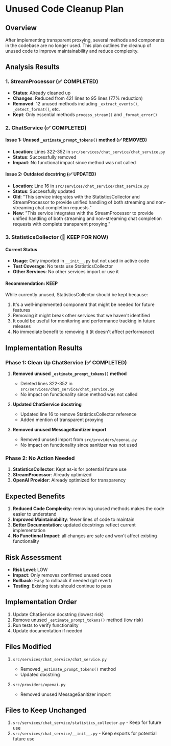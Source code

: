 # Unused Code Cleanup Plan

## Overview
After implementing transparent proxying, several methods and components in the codebase are no longer used. This plan outlines the cleanup of unused code to improve maintainability and reduce complexity.

## Analysis Results

### 1. StreamProcessor (✅ COMPLETED)
- **Status**: Already cleaned up
- **Changes**: Reduced from 421 lines to 95 lines (77% reduction)
- **Removed**: 12 unused methods including `_extract_events()`, `_detect_format()`, etc.
- **Kept**: Only essential methods `process_stream()` and `_format_error()`

### 2. ChatService (✅ COMPLETED)

#### Issue 1: Unused `_estimate_prompt_tokens()` method (✅ REMOVED)
- **Location**: Lines 322-352 in `src/services/chat_service/chat_service.py`
- **Status**: Successfully removed
- **Impact**: No functional impact since method was not called

#### Issue 2: Outdated docstring (✅ UPDATED)
- **Location**: Line 16 in `src/services/chat_service/chat_service.py`
- **Status**: Successfully updated
- **Old**: "This service integrates with the StatisticsCollector and StreamProcessor to provide unified handling of both streaming and non-streaming chat completion requests."
- **New**: "This service integrates with the StreamProcessor to provide unified handling of both streaming and non-streaming chat completion requests with complete transparent proxying."

### 3. StatisticsCollector (🤔 KEEP FOR NOW)

#### Current Status
- **Usage**: Only imported in `__init__.py` but not used in active code
- **Test Coverage**: No tests use StatisticsCollector
- **Other Services**: No other services import or use it

#### Recommendation: KEEP
While currently unused, StatisticsCollector should be kept because:
1. It's a well-implemented component that might be needed for future features
2. Removing it might break other services that we haven't identified
3. It could be useful for monitoring and performance tracking in future releases
4. No immediate benefit to removing it (it doesn't affect performance)

## Implementation Results

### Phase 1: Clean Up ChatService (✅ COMPLETED)

1. **Removed unused `_estimate_prompt_tokens()` method**
   - Deleted lines 322-352 in `src/services/chat_service/chat_service.py`
   - No impact on functionality since method was not called

2. **Updated ChatService docstring**
   - Updated line 16 to remove StatisticsCollector reference
   - Added mention of transparent proxying

3. **Removed unused MessageSanitizer import**
   - Removed unused import from `src/providers/openai.py`
   - No impact on functionality since sanitizer was not used

### Phase 2: No Action Needed

1. **StatisticsCollector**: Kept as-is for potential future use
2. **StreamProcessor**: Already optimized
3. **OpenAI Provider**: Already optimized for transparency

## Expected Benefits

1. **Reduced Code Complexity**: removing unused methods makes the code easier to understand
2. **Improved Maintainability**: fewer lines of code to maintain
3. **Better Documentation**: updated docstrings reflect current implementation
4. **No Functional Impact**: all changes are safe and won't affect existing functionality

## Risk Assessment

- **Risk Level**: LOW
- **Impact**: Only removes confirmed unused code
- **Rollback**: Easy to rollback if needed (git revert)
- **Testing**: Existing tests should continue to pass

## Implementation Order

1. Update ChatService docstring (lowest risk)
2. Remove unused `_estimate_prompt_tokens()` method (low risk)
3. Run tests to verify functionality
4. Update documentation if needed

## Files Modified

1. `src/services/chat_service/chat_service.py`
   - Removed `_estimate_prompt_tokens()` method
   - Updated docstring

2. `src/providers/openai.py`
   - Removed unused MessageSanitizer import

## Files to Keep Unchanged

1. `src/services/chat_service/statistics_collector.py` - Keep for future use
2. `src/services/chat_service/__init__.py` - Keep exports for potential future use